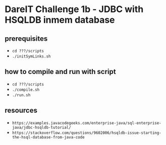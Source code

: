 # DareIT Challenge 1b - JDBC with HSQLDB inmem database

## prerequisites
* `cd ???/scripts`
* `./initSymLinks.sh`

## how to compile and run with script
* `cd ???/scripts`
* `./compile.sh`
* `./run.sh`

## resources
* `https://examples.javacodegeeks.com/enterprise-java/sql-enterprise-java/jdbc-hsqldb-tutorial/`
* `https://stackoverflow.com/questions/9602006/hsqldb-issue-starting-the-hsql-database-from-java-code`
